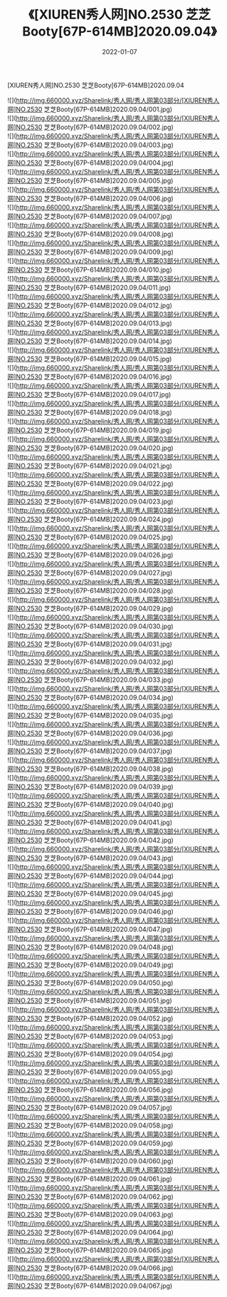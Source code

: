 ﻿---
layout: post
title:  《[XIUREN秀人网]NO.2530 芝芝Booty[67P-614MB]2020.09.04》
date:   2022-01-07
img: http://img.660000.xyz/Sharelink/秀人网/秀人网第03部分/[XIUREN秀人网]NO.2530 芝芝Booty[67P-614MB]2020.09.04/000.jpg
categories: [美女, 清纯, 唯美]
---

[XIUREN秀人网]NO.2530 芝芝Booty[67P-614MB]2020.09.04

 ![](http://img.660000.xyz/Sharelink/秀人网/秀人网第03部分/[XIUREN秀人网]NO.2530 芝芝Booty[67P-614MB]2020.09.04/001.jpg) <br>![](http://img.660000.xyz/Sharelink/秀人网/秀人网第03部分/[XIUREN秀人网]NO.2530 芝芝Booty[67P-614MB]2020.09.04/002.jpg) <br>![](http://img.660000.xyz/Sharelink/秀人网/秀人网第03部分/[XIUREN秀人网]NO.2530 芝芝Booty[67P-614MB]2020.09.04/003.jpg) <br>![](http://img.660000.xyz/Sharelink/秀人网/秀人网第03部分/[XIUREN秀人网]NO.2530 芝芝Booty[67P-614MB]2020.09.04/004.jpg) <br>![](http://img.660000.xyz/Sharelink/秀人网/秀人网第03部分/[XIUREN秀人网]NO.2530 芝芝Booty[67P-614MB]2020.09.04/005.jpg) <br>![](http://img.660000.xyz/Sharelink/秀人网/秀人网第03部分/[XIUREN秀人网]NO.2530 芝芝Booty[67P-614MB]2020.09.04/006.jpg) <br>![](http://img.660000.xyz/Sharelink/秀人网/秀人网第03部分/[XIUREN秀人网]NO.2530 芝芝Booty[67P-614MB]2020.09.04/007.jpg) <br>![](http://img.660000.xyz/Sharelink/秀人网/秀人网第03部分/[XIUREN秀人网]NO.2530 芝芝Booty[67P-614MB]2020.09.04/008.jpg) <br>![](http://img.660000.xyz/Sharelink/秀人网/秀人网第03部分/[XIUREN秀人网]NO.2530 芝芝Booty[67P-614MB]2020.09.04/009.jpg) <br>![](http://img.660000.xyz/Sharelink/秀人网/秀人网第03部分/[XIUREN秀人网]NO.2530 芝芝Booty[67P-614MB]2020.09.04/010.jpg) <br>![](http://img.660000.xyz/Sharelink/秀人网/秀人网第03部分/[XIUREN秀人网]NO.2530 芝芝Booty[67P-614MB]2020.09.04/011.jpg) <br>![](http://img.660000.xyz/Sharelink/秀人网/秀人网第03部分/[XIUREN秀人网]NO.2530 芝芝Booty[67P-614MB]2020.09.04/012.jpg) <br>![](http://img.660000.xyz/Sharelink/秀人网/秀人网第03部分/[XIUREN秀人网]NO.2530 芝芝Booty[67P-614MB]2020.09.04/013.jpg) <br>![](http://img.660000.xyz/Sharelink/秀人网/秀人网第03部分/[XIUREN秀人网]NO.2530 芝芝Booty[67P-614MB]2020.09.04/014.jpg) <br>![](http://img.660000.xyz/Sharelink/秀人网/秀人网第03部分/[XIUREN秀人网]NO.2530 芝芝Booty[67P-614MB]2020.09.04/015.jpg) <br>![](http://img.660000.xyz/Sharelink/秀人网/秀人网第03部分/[XIUREN秀人网]NO.2530 芝芝Booty[67P-614MB]2020.09.04/016.jpg) <br>![](http://img.660000.xyz/Sharelink/秀人网/秀人网第03部分/[XIUREN秀人网]NO.2530 芝芝Booty[67P-614MB]2020.09.04/017.jpg) <br>![](http://img.660000.xyz/Sharelink/秀人网/秀人网第03部分/[XIUREN秀人网]NO.2530 芝芝Booty[67P-614MB]2020.09.04/018.jpg) <br>![](http://img.660000.xyz/Sharelink/秀人网/秀人网第03部分/[XIUREN秀人网]NO.2530 芝芝Booty[67P-614MB]2020.09.04/019.jpg) <br>![](http://img.660000.xyz/Sharelink/秀人网/秀人网第03部分/[XIUREN秀人网]NO.2530 芝芝Booty[67P-614MB]2020.09.04/020.jpg) <br>![](http://img.660000.xyz/Sharelink/秀人网/秀人网第03部分/[XIUREN秀人网]NO.2530 芝芝Booty[67P-614MB]2020.09.04/021.jpg) <br>![](http://img.660000.xyz/Sharelink/秀人网/秀人网第03部分/[XIUREN秀人网]NO.2530 芝芝Booty[67P-614MB]2020.09.04/022.jpg) <br>![](http://img.660000.xyz/Sharelink/秀人网/秀人网第03部分/[XIUREN秀人网]NO.2530 芝芝Booty[67P-614MB]2020.09.04/023.jpg) <br>![](http://img.660000.xyz/Sharelink/秀人网/秀人网第03部分/[XIUREN秀人网]NO.2530 芝芝Booty[67P-614MB]2020.09.04/024.jpg) <br>![](http://img.660000.xyz/Sharelink/秀人网/秀人网第03部分/[XIUREN秀人网]NO.2530 芝芝Booty[67P-614MB]2020.09.04/025.jpg) <br>![](http://img.660000.xyz/Sharelink/秀人网/秀人网第03部分/[XIUREN秀人网]NO.2530 芝芝Booty[67P-614MB]2020.09.04/026.jpg) <br>![](http://img.660000.xyz/Sharelink/秀人网/秀人网第03部分/[XIUREN秀人网]NO.2530 芝芝Booty[67P-614MB]2020.09.04/027.jpg) <br>![](http://img.660000.xyz/Sharelink/秀人网/秀人网第03部分/[XIUREN秀人网]NO.2530 芝芝Booty[67P-614MB]2020.09.04/028.jpg) <br>![](http://img.660000.xyz/Sharelink/秀人网/秀人网第03部分/[XIUREN秀人网]NO.2530 芝芝Booty[67P-614MB]2020.09.04/029.jpg) <br>![](http://img.660000.xyz/Sharelink/秀人网/秀人网第03部分/[XIUREN秀人网]NO.2530 芝芝Booty[67P-614MB]2020.09.04/030.jpg) <br>![](http://img.660000.xyz/Sharelink/秀人网/秀人网第03部分/[XIUREN秀人网]NO.2530 芝芝Booty[67P-614MB]2020.09.04/031.jpg) <br>![](http://img.660000.xyz/Sharelink/秀人网/秀人网第03部分/[XIUREN秀人网]NO.2530 芝芝Booty[67P-614MB]2020.09.04/032.jpg) <br>![](http://img.660000.xyz/Sharelink/秀人网/秀人网第03部分/[XIUREN秀人网]NO.2530 芝芝Booty[67P-614MB]2020.09.04/033.jpg) <br>![](http://img.660000.xyz/Sharelink/秀人网/秀人网第03部分/[XIUREN秀人网]NO.2530 芝芝Booty[67P-614MB]2020.09.04/034.jpg) <br>![](http://img.660000.xyz/Sharelink/秀人网/秀人网第03部分/[XIUREN秀人网]NO.2530 芝芝Booty[67P-614MB]2020.09.04/035.jpg) <br>![](http://img.660000.xyz/Sharelink/秀人网/秀人网第03部分/[XIUREN秀人网]NO.2530 芝芝Booty[67P-614MB]2020.09.04/036.jpg) <br>![](http://img.660000.xyz/Sharelink/秀人网/秀人网第03部分/[XIUREN秀人网]NO.2530 芝芝Booty[67P-614MB]2020.09.04/037.jpg) <br>![](http://img.660000.xyz/Sharelink/秀人网/秀人网第03部分/[XIUREN秀人网]NO.2530 芝芝Booty[67P-614MB]2020.09.04/038.jpg) <br>![](http://img.660000.xyz/Sharelink/秀人网/秀人网第03部分/[XIUREN秀人网]NO.2530 芝芝Booty[67P-614MB]2020.09.04/039.jpg) <br>![](http://img.660000.xyz/Sharelink/秀人网/秀人网第03部分/[XIUREN秀人网]NO.2530 芝芝Booty[67P-614MB]2020.09.04/040.jpg) <br>![](http://img.660000.xyz/Sharelink/秀人网/秀人网第03部分/[XIUREN秀人网]NO.2530 芝芝Booty[67P-614MB]2020.09.04/041.jpg) <br>![](http://img.660000.xyz/Sharelink/秀人网/秀人网第03部分/[XIUREN秀人网]NO.2530 芝芝Booty[67P-614MB]2020.09.04/042.jpg) <br>![](http://img.660000.xyz/Sharelink/秀人网/秀人网第03部分/[XIUREN秀人网]NO.2530 芝芝Booty[67P-614MB]2020.09.04/043.jpg) <br>![](http://img.660000.xyz/Sharelink/秀人网/秀人网第03部分/[XIUREN秀人网]NO.2530 芝芝Booty[67P-614MB]2020.09.04/044.jpg) <br>![](http://img.660000.xyz/Sharelink/秀人网/秀人网第03部分/[XIUREN秀人网]NO.2530 芝芝Booty[67P-614MB]2020.09.04/045.jpg) <br>![](http://img.660000.xyz/Sharelink/秀人网/秀人网第03部分/[XIUREN秀人网]NO.2530 芝芝Booty[67P-614MB]2020.09.04/046.jpg) <br>![](http://img.660000.xyz/Sharelink/秀人网/秀人网第03部分/[XIUREN秀人网]NO.2530 芝芝Booty[67P-614MB]2020.09.04/047.jpg) <br>![](http://img.660000.xyz/Sharelink/秀人网/秀人网第03部分/[XIUREN秀人网]NO.2530 芝芝Booty[67P-614MB]2020.09.04/048.jpg) <br>![](http://img.660000.xyz/Sharelink/秀人网/秀人网第03部分/[XIUREN秀人网]NO.2530 芝芝Booty[67P-614MB]2020.09.04/049.jpg) <br>![](http://img.660000.xyz/Sharelink/秀人网/秀人网第03部分/[XIUREN秀人网]NO.2530 芝芝Booty[67P-614MB]2020.09.04/050.jpg) <br>![](http://img.660000.xyz/Sharelink/秀人网/秀人网第03部分/[XIUREN秀人网]NO.2530 芝芝Booty[67P-614MB]2020.09.04/051.jpg) <br>![](http://img.660000.xyz/Sharelink/秀人网/秀人网第03部分/[XIUREN秀人网]NO.2530 芝芝Booty[67P-614MB]2020.09.04/052.jpg) <br>![](http://img.660000.xyz/Sharelink/秀人网/秀人网第03部分/[XIUREN秀人网]NO.2530 芝芝Booty[67P-614MB]2020.09.04/053.jpg) <br>![](http://img.660000.xyz/Sharelink/秀人网/秀人网第03部分/[XIUREN秀人网]NO.2530 芝芝Booty[67P-614MB]2020.09.04/054.jpg) <br>![](http://img.660000.xyz/Sharelink/秀人网/秀人网第03部分/[XIUREN秀人网]NO.2530 芝芝Booty[67P-614MB]2020.09.04/055.jpg) <br>![](http://img.660000.xyz/Sharelink/秀人网/秀人网第03部分/[XIUREN秀人网]NO.2530 芝芝Booty[67P-614MB]2020.09.04/056.jpg) <br>![](http://img.660000.xyz/Sharelink/秀人网/秀人网第03部分/[XIUREN秀人网]NO.2530 芝芝Booty[67P-614MB]2020.09.04/057.jpg) <br>![](http://img.660000.xyz/Sharelink/秀人网/秀人网第03部分/[XIUREN秀人网]NO.2530 芝芝Booty[67P-614MB]2020.09.04/058.jpg) <br>![](http://img.660000.xyz/Sharelink/秀人网/秀人网第03部分/[XIUREN秀人网]NO.2530 芝芝Booty[67P-614MB]2020.09.04/059.jpg) <br>![](http://img.660000.xyz/Sharelink/秀人网/秀人网第03部分/[XIUREN秀人网]NO.2530 芝芝Booty[67P-614MB]2020.09.04/060.jpg) <br>![](http://img.660000.xyz/Sharelink/秀人网/秀人网第03部分/[XIUREN秀人网]NO.2530 芝芝Booty[67P-614MB]2020.09.04/061.jpg) <br>![](http://img.660000.xyz/Sharelink/秀人网/秀人网第03部分/[XIUREN秀人网]NO.2530 芝芝Booty[67P-614MB]2020.09.04/062.jpg) <br>![](http://img.660000.xyz/Sharelink/秀人网/秀人网第03部分/[XIUREN秀人网]NO.2530 芝芝Booty[67P-614MB]2020.09.04/063.jpg) <br>![](http://img.660000.xyz/Sharelink/秀人网/秀人网第03部分/[XIUREN秀人网]NO.2530 芝芝Booty[67P-614MB]2020.09.04/064.jpg) <br>![](http://img.660000.xyz/Sharelink/秀人网/秀人网第03部分/[XIUREN秀人网]NO.2530 芝芝Booty[67P-614MB]2020.09.04/065.jpg) <br>![](http://img.660000.xyz/Sharelink/秀人网/秀人网第03部分/[XIUREN秀人网]NO.2530 芝芝Booty[67P-614MB]2020.09.04/066.jpg) <br>![](http://img.660000.xyz/Sharelink/秀人网/秀人网第03部分/[XIUREN秀人网]NO.2530 芝芝Booty[67P-614MB]2020.09.04/067.jpg) <br>